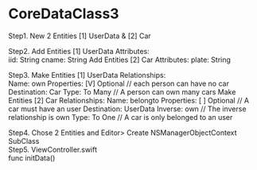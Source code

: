 # CoreDataClass3
Step1. New 2 Entities [1] UserData & [2] Car<br>

Step2. Add Entities [1] UserData Attributes:<br>
           iid: String
           cname: String
       Add Entities [2] Car Attributes:
           plate: String
       
Step3. Make Entities [1] UserData Relationships:<br>
           Name: own
           Properties: [V] Optional  // each person can have no car
           Destination: Car
           Type: To Many // A person can own many cars
       Make Entities [2] Car Relationships:
           Name: belongto
           Properties: [ ] Optional // A car must have an user
           Destination: UserData
           Inverse: own // The inverse relationship is own
           Type: To One // A car is only belonged to an user
           
Step4. Chose 2 Entities and Editor> Create NSManagerObjectContext SubClass<br>
Step5. ViewController.swift <br>
       func initData()
